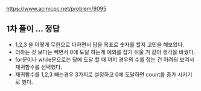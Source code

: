 https://www.acmicpc.net/problem/9095

## 1차 풀이 ... 정답

- 1,2,3 을 어떻게 무한으로 더하면서 답을 목표로 숫자를 할지 고민을 해보았다.
- 더하는 것 보다는 빼면서 0에 도달 하는게 예외를 잡기 쉬울 거 같아 생각을 바꿨다.
- for문이나 while문으로는 답에 도달 할 때 까지 경우의 수를 잡는 건 어려워 보여서 재귀함수를 선택했다.
- 재귀함수를 1,2,3 빼는경우 3가지로 설정하고 0에 도달하면 count를 증가 시키기로 했다.

